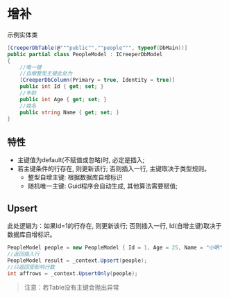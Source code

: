 # 增补
示例实体类
``` C#
[CreeperDbTable(@"""public"".""people""", typeof(DbMain))]
public partial class PeopleModel : ICreeperDbModel
{
    //唯一键
    //自增整型主键此处为
    [CreeperDbColumn(Primary = true, Identity = true)] 
    public int Id { get; set; }
    //年龄
    public int Age { get; set; }
    //姓名
    public string Name { get; set; }
}
```
## 特性
- 主键值为default(不赋值或忽略)时, 必定是插入;
- 若主键条件的行存在, 则更新该行; 否则插入一行, 主键取决于类型规则。
    - 整型自增主键: 根据数据库自增标识
    - 随机唯一主键: Guid程序会自动生成, 其他算法需要赋值;
## Upsert
此处逻辑为：如果Id=1的行存在, 则更新该行; 否则插入一行, Id(自增主键)取决于数据库自增标识。
``` C#
PeopleModel people = new PeopleModel { Id = 1, Age = 25, Name = "小明" };
//返回插入行
PeopleModel result = _context.Upsert(people);
//只返回受影响行数
int affrows = _context.UpsertOnly(people);
```
> 注意：若Table没有主键会抛出异常